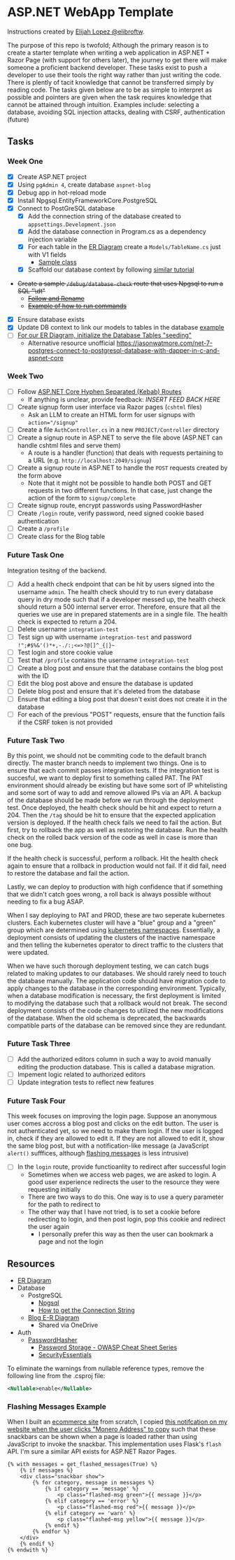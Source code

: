 # ASP.NET WebApp Template

Instructions created by [Elijah Lopez @elibroftw](https://github.com/elibroftw/).

The purpose of this repo is twofold; Although the primary reason is to create a starter template when writing a web application in ASP.NET + Razor Page (with support for others later), the journey to get there will make someone a proficient backend developer. These tasks exist to push a developer to use their tools the right way rather than just writing the code. There is plently of tacit knowledge that cannot be transferred simply by reading code. The tasks given below are to be as simple to interpret as possible and pointers are given when the task requires knowledge that cannot be attained through intuition. Examples include: selecting a database, avoiding SQL injection attacks, dealing with CSRF, authentication (future)

## Tasks

### Week One

- [x] Create ASP.NET project
- [x] Using `pgAdmin 4`, create database `aspnet-blog`
- [x] Debug app in hot-reload mode
- [x] Install Npgsql.EntityFrameworkCore.PostgreSQL
- [x] Connect to PostGreSQL database
    - [x] Add the connection string of the database created to `appsettings.Development.json`
    - [x] Add the database connection in Program.cs as a dependency injection variable
    - [x] For each table in the [ER Diagram](https://app.diagrams.net/#W760C84686D150D74%2F760C84686D150D74!s5250331e36ef482ab85114112bb1e0f2#%7B%22pageId%22%3A%22R2lEEEUBdFMjLlhIrx00%22%7D) create a `Models/TableName.cs` just with V1 fields
        - [Sample class](https://learn.microsoft.com/en-us/aspnet/core/data/ef-rp/intro?view=aspnetcore-8.0&tabs=visual-studio#the-student-entity)
    - [x] Scaffold our database context by following [similar tutorial](https://learn.microsoft.com/en-us/aspnet/core/data/ef-rp/intro?view=aspnetcore-8.0&tabs=visual-studio#scaffold-student-pages)
- ~~Create a sample `/debug/database-check` route that uses Npgsql to run a SQL "\dt"~~
    - ~~[Follow and Rename](https://www.npgsql.org/efcore/#defining-a-dbcontext)~~
    - ~~[Example of how to run commands](https://www.npgsql.org/doc/index.html)~~
- [x] Ensure database exists
- [x] Update DB context to link our models to tables in the database [example](https://learn.microsoft.com/en-us/aspnet/core/data/ef-rp/intro?view=aspnetcore-8.0&tabs=visual-studio#update-the-database-context-class) 
- [ ] [For our ER Diagram, initialize the Database Tables "seeding"](https://learn.microsoft.com/en-us/aspnet/core/data/ef-rp/intro?view=aspnetcore-8.0&tabs=visual-studio#seed-the-database)
    - Alternative resource unofficial https://jasonwatmore.com/net-7-postgres-connect-to-postgresql-database-with-dapper-in-c-and-aspnet-core

### Week Two

- [ ] Follow [ASP.NET Core Hyphen Separated (Kebab) Routes](https://blog.elijahlopez.ca/posts/aspnet-hyphen-separated-routes/)
	- If anything is unclear, provide feedback: *INSERT FEED BACK HERE*
- [ ] Create signup form user interface via Razor pages (`cshtml` files)
    - Ask an LLM to create an HTML form for user signups with `action="/signup"`
- [ ] Create a file `AuthController.cs` in a new `PROJECT/Controller` directory
- [ ] Create a signup route in ASP.NET to serve the file above (ASP.NET can handle cshtml files and serve them)
	- A route is a handler (function) that deals with requests pertaining to a URL (e.g. `http://localhost:2049/signup`)
- [ ] Create a signup route in ASP.NET to handle the `POST` requests created by the form above
    - Note that it might not be possible to handle both POST and GET requests in two different functions. In that case, just change the action of the form to `signup/complete`
- [ ] Create signup route, encrypt passwords using PasswordHasher
- [ ] Create `/login` route, verify password, need signed cookie based authentication
- [ ] Create a `/profile`
- [ ] Create class for the Blog table

### Future Task One

Integration tesitng of the backend.

- [ ] Add a health check endpoint that can be hit by users signed into the username `admin`. The health check should try to run every database query in dry mode such that if a developer messed up, the health check should return a 500 internal server error. Therefore, ensure that all the queries we use are in prepared statements are in a single file. The health check is expected to return a 204.
- [ ] Delete username `integration-test`
- [ ] Test sign up with username `integration-test` and password `!";#$%&'()*+,-./:;<=>?@[]^_{|}~`
- [ ] Test login and store cookie value
- [ ] Test that `/profile` contains the username `integration-test`
- [ ] Create a blog post and ensure that the database contains the blog post with the ID
- [ ] Edit the blog post above and ensure the database is updated
- [ ] Delete blog post and ensure that it's deleted from the database
- [ ] Ensure that editing a blog post that doesn't exist does not create it in the database
- [ ] For each of the previous "POST" requests, ensure that the function fails if the CSRF token is not provided

### Future Task Two

By this point, we should not be commiting code to the default branch directly. The master branch needs to implement two things. One is to ensure that each commit passes integration tests. If the integration test is succesful, we want to deploy first to something called PAT. The PAT environment should already be existing but have some sort of IP whitelisting and some sort of way to add and remove allowed IPs via an API. A backup of the database should be made before we run through the deployment test. Once deployed, the health check should be hit and expect to return a 204. Then the `/tag` should be hit to ensure that the expected application version is deployed. If the health check fails we need to fail the action. But first, try to rollback the app as well as restoring the database. Run the health check on the rolled back version of the code as well in case is more than one bug.
 
If the health check is successful, perform a rollback. Hit the health check again to ensure that a rollback in production would not fail. If it did fail, need to restore the database and fail the action.
 
Lastly, we can deploy to production with high confidence that if something that we didn't catch goes wrong, a roll back is always possible without needing to fix a bug ASAP.

When I say deploying to PAT and PROD, these are two seperate kubernetes clusters. Each kubernetes cluster will have a "blue" group and a "green" group which are determined using [kubernetes namespaces](https://www.reddit.com/r/kubernetes/comments/177laoe/comment/k4tolj5). Essentially, a deployment consists of  updating the clusters of the inactive namespace and then telling the kubernetes operator to direct traffic to the clusters that were updated.

When we have such thorough deployment testing, we can catch bugs related to making updates to our databases. We should rarely need to touch the database manually. The application code should have migration code to apply changes to the database in the corresponding environment. Typically, when a database modification is necessary, the first deployment is limited to modifying the database such that a rollback would not break. The second deployment consists of the code changes to utilized the new modifications of the database. When the old schema is deprecated, the backwards compatible parts of the database can be removed since they are redundant.

### Future Task Three

- [ ] Add the authorized editors column in such a way to avoid manually editing the production database. This is called a database migration.
- [ ] Impement logic related to authorized editors
- [ ] Update integration tests to reflect new features

### Future Task Four

This week focuses on improving the login page. Suppose an anonymous user comes accross a blog post and clicks on the edit button.
The user is not authenticated yet, so we need to make them login. If the user is logged in, check if they are allowed to edit it.
If they are not allowed to edit it, show the same blog post, but with a notification-like message (a JavaScript `alert()` sufffices, although [flashing messages](#flashing-messages-example) is less intrusive)

- [ ] In the `login` route, provide functioanlity to redirect after successful login
	- Sometimes when we access web pages, we are asked to login. A good user experience redirects the user to the resource they were requesting initially
	- There are two ways to do this. One way is to use a query parameter for the path to redirect to
	- The other way that I have not tried, is to set a cookie before redirecting to login, and then post login, pop this cookie and redirect the user again
        - I personally prefer this way as then the user can bookmark a page and not the login

## Resources

- [ER Diagram](https://1drv.ms/u/c/760c84686d150d74/ER4zUFLvNipIuFEUESux4PIBFzf6-Ghb-JlRFe6iaq38vw?e=p0ykAW)
- Database
	- PostgreSQL
		- [Npgsql](https://www.npgsql.org/doc/index.html)
		- [How to get the Connection String](https://hasura.io/learn/database/postgresql/installation/2-postgresql-connection-string/)
	- [Blog E-R Diagram](https://app.diagrams.net/#W760C84686D150D74%2F760C84686D150D74!s5250331e36ef482ab85114112bb1e0f2#%7B%22pageId%22%3A%22R2lEEEUBdFMjLlhIrx00%22%7D)
		- Shared via OneDrive
- Auth
	- [PasswordHasher](https://andrewlock.net/exploring-the-asp-net-core-identity-passwordhasher/)
        - [Password Storage - OWASP Cheat Sheet Series](https://cheatsheetseries.owasp.org/cheatsheets/Password_Storage_Cheat_Sheet.html)
        - [SecurityEssentials](https://github.com/johnstaveley/SecurityEssentials/blob/master/SecurityEssentials/App_Start/Startup.Auth.cs)

To eliminate the warnings from nullable reference types, remove the following line from the .csproj file:

```xml
<Nullable>enable</Nullable>
```

### Flashing Messages Example

When I built an [ecommerce site](https://lenerva.com/store) from scratch,
I copied [this notifcation on my website when the user clicks "Monero Address" to copy](https://elijahlopez.ca/social/) such that 
these snackbars can be shown when a page is loaded rather than using JavaScript to invoke the snackbar. This implementation uses Flask's `flash` API.
I'm sure a similar API exists for ASP.NET Razor Pages.

```jinja2
{% with messages = get_flashed_messages(True) %}
    {% if messages %}
    <div class="snackbar show">
        {% for category, message in messages %}
            {% if category == 'message' %}
                <p class="flashed-msg green">{{ message }}</p>
            {% elif category == 'error' %}
                <p class="flashed-msg red">{{ message }}</p>
            {% elif category == 'warn' %}
                <p class="flashed-msg yellow">{{ message }}</p>
            {% endif %}
        {% endfor %}
    </div>
    {% endif %}
{% endwith %}
```
